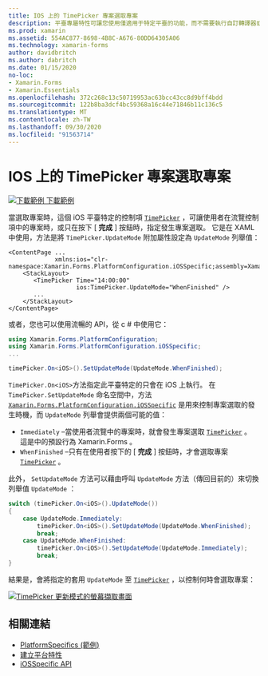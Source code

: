 ```yaml
---
title: IOS 上的 TimePicker 專案選取專案
description: 平臺專屬特性可讓您使用僅適用于特定平臺的功能，而不需要執行自訂轉譯器或效果。 本文說明如何使用 iOS 平臺特定的，以控制在 TimePicker 中發生專案選擇時。
ms.prod: xamarin
ms.assetid: 554AC877-8698-4B8C-A676-80DD64305A06
ms.technology: xamarin-forms
author: davidbritch
ms.author: dabritch
ms.date: 01/15/2020
no-loc:
- Xamarin.Forms
- Xamarin.Essentials
ms.openlocfilehash: 372c268c13c50719953ac63bcc43cc8d9bff4bdd
ms.sourcegitcommit: 122b8ba3dcf4bc59368a16c44e71846b11c136c5
ms.translationtype: MT
ms.contentlocale: zh-TW
ms.lasthandoff: 09/30/2020
ms.locfileid: "91563714"
---
```

# <a name="timepicker-item-selection-on-ios"></a>IOS 上的 TimePicker 專案選取專案

[![下載範例](~/media/shared/download.png) 下載範例](https://docs.microsoft.com/samples/xamarin/xamarin-forms-samples/userinterface-platformspecifics)

當選取專案時，這個 iOS 平臺特定的控制項 [`TimePicker`](xref:Xamarin.Forms.TimePicker) ，可讓使用者在流覽控制項中的專案時，或只在按下 [ **完成** ] 按鈕時，指定發生專案選取。 它是在 XAML 中使用，方法是將 `TimePicker.UpdateMode` 附加屬性設定為 `UpdateMode` 列舉值：

```xaml
<ContentPage ...
             xmlns:ios="clr-namespace:Xamarin.Forms.PlatformConfiguration.iOSSpecific;assembly=Xamarin.Forms.Core">
    <StackLayout>
       <TimePicker Time="14:00:00"
                   ios:TimePicker.UpdateMode="WhenFinished" />
       ...
    </StackLayout>
</ContentPage>
```

或者，您也可以使用流暢的 API，從 c # 中使用它：

```csharp
using Xamarin.Forms.PlatformConfiguration;
using Xamarin.Forms.PlatformConfiguration.iOSSpecific;
...

timePicker.On<iOS>().SetUpdateMode(UpdateMode.WhenFinished);
```

`TimePicker.On<iOS>`方法指定此平臺特定的只會在 iOS 上執行。 在 `TimePicker.SetUpdateMode` 命名空間中，方法 [`Xamarin.Forms.PlatformConfiguration.iOSSpecific`](xref:Xamarin.Forms.PlatformConfiguration.iOSSpecific) 是用來控制專案選取的發生時機，而 `UpdateMode` 列舉會提供兩個可能的值：

- `Immediately` –當使用者流覽中的專案時，就會發生專案選取 [`TimePicker`](xref:Xamarin.Forms.TimePicker) 。 這是中的預設行為 Xamarin.Forms 。
- `WhenFinished` –只有在使用者按下的 [ **完成** ] 按鈕時，才會選取專案 [`TimePicker`](xref:Xamarin.Forms.TimePicker) 。

此外， `SetUpdateMode` 方法可以藉由呼叫 `UpdateMode` 方法（傳回目前的）來切換列舉值 `UpdateMode` ：

```csharp
switch (timePicker.On<iOS>().UpdateMode())
{
    case UpdateMode.Immediately:
        timePicker.On<iOS>().SetUpdateMode(UpdateMode.WhenFinished);
        break;
    case UpdateMode.WhenFinished:
        timePicker.On<iOS>().SetUpdateMode(UpdateMode.Immediately);
        break;
}
```

結果是，會將指定的套用 `UpdateMode` 至 [`TimePicker`](xref:Xamarin.Forms.TimePicker) ，以控制何時會選取專案：

[![TimePicker 更新模式的螢幕擷取畫面](timepicker-selection-images/timepicker-updatemode.png "TimePicker UpdateMode 平臺特定")](timepicker-selection-images/timepicker-updatemode-large.png#lightbox "TimePicker UpdateMode 平臺特定")

## <a name="related-links"></a>相關連結

- [PlatformSpecifics (範例) ](/samples/xamarin/xamarin-forms-samples/userinterface-platformspecifics)
- [建立平台特性](~/xamarin-forms/platform/platform-specifics/index.md#creating-platform-specifics)
- [iOSSpecific API](xref:Xamarin.Forms.PlatformConfiguration.iOSSpecific)